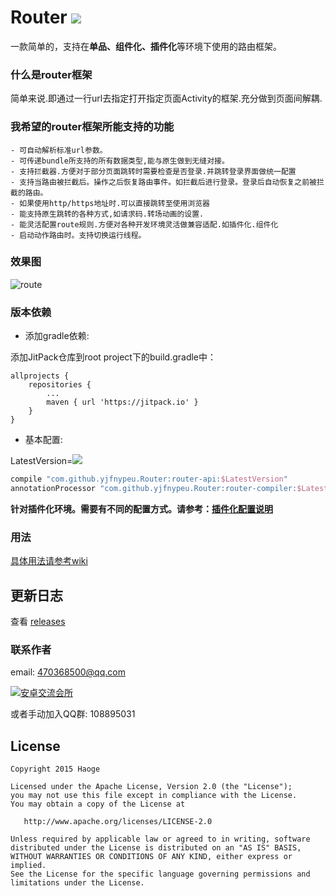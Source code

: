 # Router [![](https://jitpack.io/v/yjfnypeu/Router.svg)](https://jitpack.io/#yjfnypeu/Router)
一款简单的，支持在**单品、组件化、插件化**等环境下使用的路由框架。


### 什么是router框架
简单来说.即通过一行url去指定打开指定页面Activity的框架.充分做到页面间解耦.

### 我希望的router框架所能支持的功能

```
- 可自动解析标准url参数。
- 可传递bundle所支持的所有数据类型,能与原生做到无缝对接。
- 支持拦截器.方便对于部分页面跳转时需要检查是否登录.并跳转登录界面做统一配置
- 支持当路由被拦截后。操作之后恢复路由事件。如拦截后进行登录。登录后自动恢复之前被拦截的路由。
- 如果使用http/https地址时.可以直接跳转至使用浏览器
- 能支持原生跳转的各种方式,如请求码.转场动画的设置.
- 能灵活配置route规则.方便对各种开发环境灵活做兼容适配.如插件化.组件化
- 启动动作路由时。支持切换运行线程。
```

### 效果图

![route](./pics/route.gif)

### 版本依赖

- 添加gradle依赖:

添加JitPack仓库到root project下的build.gradle中：

```
allprojects {
    repositories {
        ...
        maven { url 'https://jitpack.io' }
    }
}
```

- 基本配置:

LatestVersion=[![](https://jitpack.io/v/yjfnypeu/Router.svg)](https://jitpack.io/#yjfnypeu/Router)

```Groovy
compile "com.github.yjfnypeu.Router:router-api:$LatestVersion"
annotationProcessor "com.github.yjfnypeu.Router:router-compiler:$LatestVersion"
```

**针对插件化环境。需要有不同的配置方式。请参考：[插件化配置说明](https://github.com/JumeiRdGroup/Router/wiki/%E6%8F%92%E4%BB%B6%E5%8C%96%E9%85%8D%E7%BD%AE)**

### 用法
[具体用法请参考wiki](https://github.com/JumeiRdGroup/Router/wiki)

## 更新日志

查看 [releases](https://github.com/yjfnypeu/Router/releases)

### 联系作者
email: 470368500@qq.com

<a target="_blank" href="http://shang.qq.com/wpa/qunwpa?idkey=99e758d20823a18049a06131b6d1b2722878720a437b4690e238bce43aceb5e1"><img border="0" src="http://pub.idqqimg.com/wpa/images/group.png" alt="安卓交流会所" title="安卓交流会所"></a>

或者手动加入QQ群: 108895031

## License
```
Copyright 2015 Haoge

Licensed under the Apache License, Version 2.0 (the "License");
you may not use this file except in compliance with the License.
You may obtain a copy of the License at

   http://www.apache.org/licenses/LICENSE-2.0

Unless required by applicable law or agreed to in writing, software
distributed under the License is distributed on an "AS IS" BASIS,
WITHOUT WARRANTIES OR CONDITIONS OF ANY KIND, either express or implied.
See the License for the specific language governing permissions and
limitations under the License.
```
